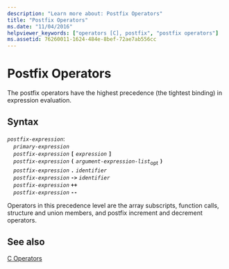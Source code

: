 ```yaml
---
description: "Learn more about: Postfix Operators"
title: "Postfix Operators"
ms.date: "11/04/2016"
helpviewer_keywords: ["operators [C], postfix", "postfix operators"]
ms.assetid: 76260011-1624-484e-8bef-72ae7ab556cc
---
```

# Postfix Operators

The postfix operators have the highest precedence (the tightest binding) in expression evaluation.

## Syntax

*`postfix-expression`*:\
&emsp;*`primary-expression`*\
&emsp;*`postfix-expression`*  **`[`**  *`expression`*  **`]`**\
&emsp;*`postfix-expression`*  **`(`**  *`argument-expression-list`*<sub>opt</sub> **`)`**\
&emsp;*`postfix-expression`*  **`.`**  *`identifier`*\
&emsp;*`postfix-expression`*  **`->`**  *`identifier`*\
&emsp;*`postfix-expression`*  **`++`**\
&emsp;*`postfix-expression`*  **`--`**

Operators in this precedence level are the array subscripts, function calls, structure and union members, and postfix increment and decrement operators.

## See also

[C Operators](../c-language/c-operators.md)
